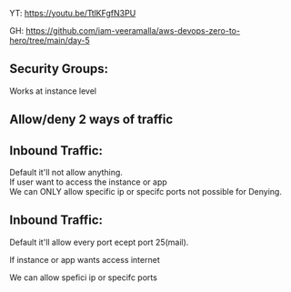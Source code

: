 YT:   https://youtu.be/TtlKFgfN3PU

GH:   https://github.com/iam-veeramalla/aws-devops-zero-to-hero/tree/main/day-5

Security Groups:
--------------

Works at instance level

Allow/deny 2 ways of traffic
-----------
Inbound Traffic:                                             
------------                                              
Default it'll not allow anything.                                 
If user want to access the instance or app                    
We can ONLY allow specific ip or specifc ports not possible for Denying.                   

Inbound Traffic:
---------------
Default it'll  allow every port ecept port 25(mail).

If instance or app wants access internet

We can allow spefici ip or specifc ports

